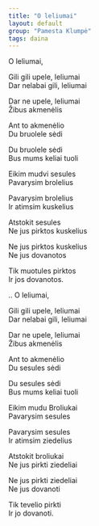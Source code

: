 ```yaml
---
title: "O leliumai"
layout: default
group: "Pamesta Klumpė"
tags: daina
---
```


O leliumai,

Gili gili upele, leliumai  
Dar nelabai gili, leliumai  

Dar ne upele, leliumai  
Žibus akmenėlis  

Ant to akmenėlio  
Du bruolele sėdi  

Du bruolele sėdi  
Bus mums keliai tuoli  

Eikim mudvi sesules  
Pavarysim brolelius  

Pavarysim brolelius  
Ir atimsim kuskelius  

Atstokit sesules  
Ne jus pirktos kuskelius  

Ne jus pirktos kuskelius  
Ne jus dovanotos  

Tik muotules pirktos  
Ir jos dovanotos.

.. O leliumai,

Gili gili upele, leliumai  
Dar nelabai gili, leliumai  

Dar ne upele, leliumai  
Žibus akmenėlis  

Ant to akmenėlio  
Du sesules sėdi  

Du sesules sėdi  
Bus mums keliai tuoli  

Eikim mudu Broliukai  
Pavarysim sesules  

Pavarysim sesules  
Ir atimsim ziedelius  

Atstokit broliukai  
Ne jus pirkti ziedeliai  

Ne jus pirkti ziedeliai  
Ne jus dovanoti  

Tik tevelio pirkti  
Ir jo dovanoti.

